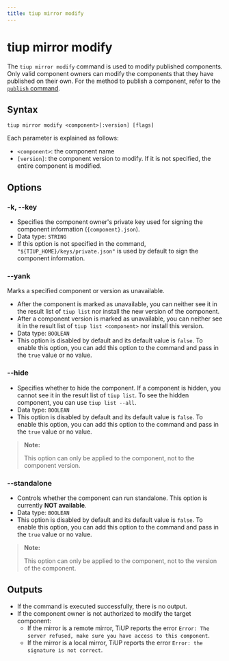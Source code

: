 ```yaml
---
title: tiup mirror modify
---
```


# tiup mirror modify

The `tiup mirror modify` command is used to modify published components. Only valid component owners can modify the components that they have published on their own. For the method to publish a component, refer to the [`publish` command](/tiup/tiup-command-mirror-publish.md).

## Syntax

```shell
tiup mirror modify <component>[:version] [flags]
```

Each parameter is explained as follows:

- `<component>`: the component name
- `[version]`: the component version to modify. If it is not specified, the entire component is modified.

## Options

### -k, --key

- Specifies the component owner's private key used for signing the component information (`{component}.json`).
- Data type: `STRING`
- If this option is not specified in the command, `"${TIUP_HOME}/keys/private.json"` is used by default to sign the component information.

### --yank

Marks a specified component or version as unavailable.

- After the component is marked as unavailable, you can neither see it in the result list of `tiup list` nor install the new version of the component.
- After a component version is marked as unavailable, you can neither see it in the result list of `tiup list <component>` nor install this version.
- Data type: `BOOLEAN`
- This option is disabled by default and its default value is `false`. To enable this option, you can add this option to the command and pass in the `true` value or no value.

### --hide

- Specifies whether to hide the component. If a component is hidden, you cannot see it in the result list of `tiup list`. To see the hidden component, you can use `tiup list --all`.
- Data type: `BOOLEAN`
- This option is disabled by default and its default value is `false`. To enable this option, you can add this option to the command and pass in the `true` value or no value.

> **Note:**
>
> This option can only be applied to the component, not to the component version.

### --standalone

- Controls whether the component can run standalone. This option is currently **NOT available**.
- Data type: `BOOLEAN`
- This option is disabled by default and its default value is `false`. To enable this option, you can add this option to the command and pass in the `true` value or no value.

> **Note:**
>
> This option can only be applied to the component, not to the version of the component.

## Outputs

- If the command is executed successfully, there is no output.
- If the component owner is not authorized to modify the target component:
    - If the mirror is a remote mirror, TiUP reports the error `Error: The server refused, make sure you have access to this component`.
    - If the mirror is a local mirror, TiUP reports the error `Error: the signature is not correct`.
